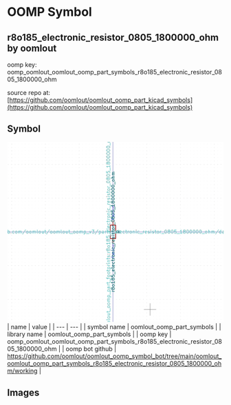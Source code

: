 # OOMP Symbol  
## r8o185_electronic_resistor_0805_1800000_ohm  by oomlout  
  
oomp key: oomp_oomlout_oomlout_oomp_part_symbols_r8o185_electronic_resistor_0805_1800000_ohm  
  
source repo at: [https://github.com/oomlout/oomlout_oomp_part_kicad_symbols](https://github.com/oomlout/oomlout_oomp_part_kicad_symbols)  
## Symbol  
  
[![working.png](working_600.png)](working.png)  
| name | value | 
| --- | --- | 
| symbol name | oomlout_oomp_part_symbols | 
| library name | oomlout_oomp_part_symbols | 
| oomp key | oomp_oomlout_oomlout_oomp_part_symbols_r8o185_electronic_resistor_0805_1800000_ohm | 
| oomp bot github | https://github.com/oomlout/oomlout_oomp_symbol_bot/tree/main/oomlout_oomlout_oomp_part_symbols_r8o185_electronic_resistor_0805_1800000_ohm/working | 
## Images  
